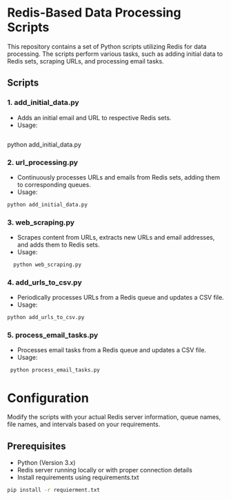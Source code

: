 # Redis-Based Data Processing Scripts

This repository contains a set of Python scripts utilizing Redis for data processing. The scripts perform various tasks, such as adding initial data to Redis sets, scraping URLs, and processing email tasks.

## Scripts

### 1. add_initial_data.py

- Adds an initial email and URL to respective Redis sets.
- Usage:
  ```bash
 python add_initial_data.py

### 2. url_processing.py
 - Continuously processes URLs and emails from Redis sets, adding them to corresponding queues. 
 - Usage:
  ```bash
 python add_initial_data.py
 ```
### 3. web_scraping.py
- Scrapes content from URLs, extracts new URLs and email addresses, and adds them to Redis sets.
- Usage:
```bash
  python web_scraping.py
```
### 4. add_urls_to_csv.py
- Periodically processes URLs from a Redis queue and updates a CSV file.
- Usage:
```bash
python add_urls_to_csv.py
```

### 5. process_email_tasks.py
- Processes email tasks from a Redis queue and updates a CSV file.
- Usage:
```bash
 python process_email_tasks.py
```

# Configuration

Modify the scripts with your actual Redis server information, queue names, file names, and intervals based on your requirements.

## Prerequisites

- Python (Version 3.x)
- Redis server running locally or with proper connection details
- Install requirements using requirements.txt
```bash
pip install -r requierment.txt
```